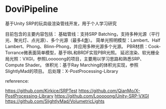 # DoviPipeline
基于Unity SRP的玩具级渲染管线开发，用于个人学习研究

目前包含的主要内容包括：
基础管线：支持SRP Batching，支持多种光源（平行光、聚光灯、点光源）、多个光源（最多4盏）。
简单光照明模型：Lambert、Half Lambert、Phong、Blinn-Phong，并应用多种光源多个光源。
PBR材质：Cook-Torrance微表面简单模型，基于IBL和BRDF实现PBR光照。
延迟渲染、软光栅全局光照：VXGI，参照Looooong的项目，主要用以学习思路和熟悉SRP、Compute Shader。
体积光：基于Ray Marching的体积光实现，参照SlightlyMad的项目。
后处理：X-PostProcessing-Library

refenrence:

https://github.com/Kirkice/SRPTest
https://github.com/QianMo/X-PostProcessing-Library
https://github.com/Looooong/Unity-SRP-VXGI
https://github.com/SlightlyMad/VolumetricLights
